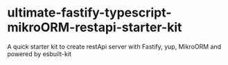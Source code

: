 # ultimate-fastify-typescript-mikroORM-restapi-starter-kit
A quick starter kit to create restApi server with Fastify, yup, MikroORM and  powered by esbuilt-kit
